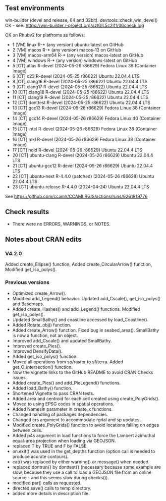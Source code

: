 
## Test environments

win-builder (devel and release, 64 and 32bit).
devtools::check_win_devel() OK - see: https://win-builder.r-project.org/azIGIL5c2if1/00check.log

OK on Rhubv2 for platfroms as follows:

* 1 [VM] linux          R-* (any version)                     ubuntu-latest on GitHub
* 2 [VM] macos          R-* (any version)                     macos-13 on GitHub
* 3 [VM] macos-arm64    R-* (any version)                     macos-latest on GitHub
* 4 [VM] windows        R-* (any version)                     windows-latest on GitHub
* 5 [CT] atlas          R-devel (2024-05-26 r86629)           Fedora Linux 38 (Container Image)
* 6 [CT] c23            R-devel (2024-05-25 r86622)           Ubuntu 22.04.4 LTS
* 8 [CT] clang16        R-devel (2024-05-25 r86622)           Ubuntu 22.04.4 LTS
* 9 [CT] clang17        R-devel (2024-05-25 r86622)           Ubuntu 22.04.4 LTS
* 10 [CT] clang18        R-devel (2024-05-25 r86622)           Ubuntu 22.04.4 LTS
* 11 [CT] clang19        R-devel (2024-05-25 r86622)           Ubuntu 22.04.4 LTS
* 12 [CT] donttest       R-devel (2024-05-25 r86622)           Ubuntu 22.04.4 LTS
* 13 [CT] gcc13          R-devel (2024-05-26 r86629)           Fedora Linux 38 (Container Image)
* 14 [CT] gcc14          R-devel (2024-05-26 r86629)           Fedora Linux 40 (Container Image)
* 15 [CT] intel          R-devel (2024-05-26 r86629)           Fedora Linux 38 (Container Image)
* 16 [CT] mkl            R-devel (2024-05-26 r86629)           Fedora Linux 38 (Container Image)
* 17 [CT] nold           R-devel (2024-05-26 r86629)           Ubuntu 22.04.4 LTS
* 20 [CT] ubuntu-clang   R-devel (2024-05-26 r86629)           Ubuntu 22.04.4 LTS
* 21 [CT] ubuntu-gcc12   R-devel (2024-05-26 r86629)           Ubuntu 22.04.4 LTS
* 22 [CT] ubuntu-next    R-4.4.0 (patched) (2024-05-26 r86628) Ubuntu 22.04.4 LTS
* 23 [CT] ubuntu-release R-4.4.0 (2024-04-24)                  Ubuntu 22.04.4 LTS


See https://github.com/ccamlr/CCAMLRGIS/actions/runs/9261819776

## Check results

* There were no ERRORS, WARNINGS, or NOTES.

## Notes about CRAN edits

### V4.2.0

Added create_Ellipse() function,
Added create_CircularArrow() function,
Modified get_iso_polys(). 

### Previous versions

* Optimized create_Arrow().
* Modified add_Legend() behavior. Updated add_Cscale(), get_iso_polys() and Basemaps.
* Added create_Hashes() and add_Legend() functions. Modified get_iso_polys().
* Updated SmallBathy() and coastline accessed by load_Coastline().
* Added Rotate_obj() function.
* Added create_Arrow() function. Fixed bug in seabed_area(). SmallBathy is now a function, not an object.
* Improved add_Cscale() and updated SmallBathy.
* Improved create_Pies().
* Improved DensifyData().
* Added get_iso_polys() function.
* Moved all operations from sp/raster to sf/terra. Added get_C_intersection() function.
* Now the vignette links to the GitHub README to avoid CRAN Checks issues.
* Added create_Pies() and add_PieLegend() functions.
* Added load_Bathy() function.
* Shortened Vignette to pass CRAN tests.
* Added area and centroid for each cell created using create_PolyGrids().
* Moved to using EPSG codes in spatial operations.
* Added NamesIn parameter in create_x functions.
* Changed handling of packages dependencies.
* Changed crs argument to accommodate rgdal and sp updates.
* Modified create_PolyGrids() function to avoid locations falling on edges between cells.
* Added p4s argument in load functions to force the Lambert azimuthal equal-area projection when loading via GEOJSON.
* replaced T by TRUE and F by FALSE.
* on.exit() was used in the get_depths function (option call is needed to produce acurate contours).
* cat() was replaced by either warning() or message() when needed.
* replaced dontrun{} by donttest{} (necessary because some example are slow, because they use a call to load a GEOJSON file from an online source - and this seems slow during checks()).
* modified par() calls as requested.
* directed save() calls to temp directory.
* added more details in description file.

